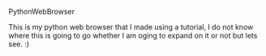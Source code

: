 PythonWebBrowser 

This is my python web browser that I made using a tutorial, I do not know where this is going to go whether I am oging to expand on it or not but lets see. :)
